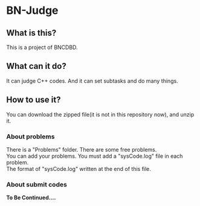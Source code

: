 # BN-Judge

## What is this?
This is a project of BNCDBD. 
## What can it do?
It can judge C++ codes. And it can set subtasks and do many things.
## How to use it?
You can download the zipped file(it is not in this repository now), and unzip it.  
### About problems
There is a "Problems" folder. There are some free problems.  
You can add your problems. You must add a "sysCode.log" file in each problem.  
The format of "sysCode.log" written at the end of this file.  
### About submit codes
**To Be Continued....**
